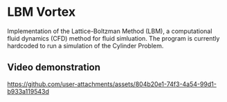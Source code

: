 # LBM Vortex

Implementation of the Lattice-Boltzman Method (LBM), a computational fluid
dynamics (CFD) method for fluid simluation. The program is currently hardcoded
to run a simulation of the Cylinder Problem.

## Video demonstration

https://github.com/user-attachments/assets/804b20e1-74f3-4a54-99d1-b933a119543d
